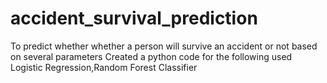 # accident_survival_prediction
To predict whether whether a person will survive an accident or not based on several parameters
Created a python code for the following used Logistic Regression,Random Forest Classifier
